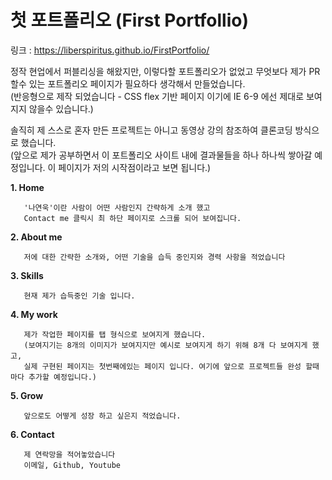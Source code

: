 # 첫 포트폴리오 (First Portfollio)

링크 : https://liberspiritus.github.io/FirstPortfolio/

정작 현업에서 퍼블리싱을 해왔지만, 이렇다할 포트폴리오가 없었고
무엇보다 제가 PR할수 있는 포트폴리오 페이지가 필요하다 생각해서 만들었습니다.  
(반응형으로 제작 되었습니다 - CSS flex 기반 페이지 이기에
IE 6-9 에선 제대로 보여지지 않을수 있습니다.)

솔직히 제 스스로 혼자 만든 프로젝트는 아니고 동영상 강의 참조하여 클론코딩 방식으로 했습니다.  
(앞으로 제가 공부하면서 이 포트폴리오 사이트 내에 결과물들을 하나 하나씩 쌓아갈 예정입니다.
이 페이지가 저의 시작점이라고 보면 됩니다.)

**1. Home**

```
   '나연욱'이란 사람이 어떤 사람인지 간략하게 소개 했고
   Contact me 클릭시 최 하단 페이지로 스크롤 되어 보여집니다.
```

**2. About me**

```
   저에 대한 간략한 소개와, 어떤 기술을 습득 중인지와 경력 사항을 적었습니다
```

**3. Skills**

```
   현재 제가 습득중인 기술 입니다.
```

**4. My work**

```
   제가 작업한 페이지를 탭 형식으로 보여지게 했습니다.
   (보여지기는 8개의 이미지가 보여지지만 예시로 보여지게 하기 위해 8개 다 보여지게 했고,
   실제 구현된 페이지는 첫번째에있는 페이지 입니다. 여기에 앞으로 프로젝트들 완성 할때마다 추가할 예정입니다.)
```

**5. Grow**

```
   앞으로도 어떻게 성장 하고 싶은지 적었습니다.
```

**6. Contact**

```
   제 연락망을 적어놓았습니다
   이메일, Github, Youtube
```
